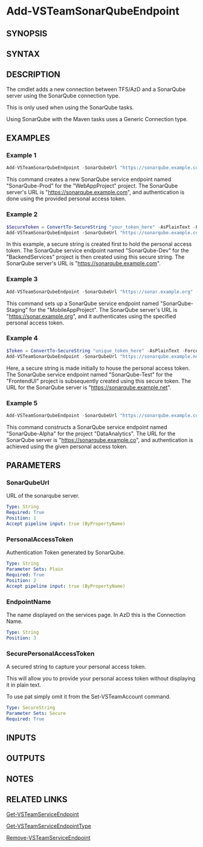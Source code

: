 <!-- #include "./common/header.md" -->

# Add-VSTeamSonarQubeEndpoint

## SYNOPSIS

<!-- #include "./synopsis/Add-VSTeamSonarQubeEndpoint.md" -->

## SYNTAX

## DESCRIPTION

The cmdlet adds a new connection between TFS/AzD and a SonarQube server using the SonarQube connection type.

This is only used when using the SonarQube tasks.

Using SonarQube with the Maven tasks uses a Generic Connection type.

## EXAMPLES

### Example 1

```powershell
Add-VSTeamSonarQubeEndpoint -SonarQubeUrl "https://sonarqube.example.com" -PersonalAccessToken "your_token_here" -EndpointName "SonarQube-Prod" -ProjectName "WebAppProject"
```

This command creates a new SonarQube service endpoint named "SonarQube-Prod" for the "WebAppProject" project. The SonarQube server's URL is "https://sonarqube.example.com", and authentication is done using the provided personal access token.

### Example 2

```powershell
$SecureToken = ConvertTo-SecureString "your_token_here" -AsPlainText -Force
Add-VSTeamSonarQubeEndpoint -SonarQubeUrl "https://sonarqube.example.com" -SecurePersonalAccessToken $SecureToken -EndpointName "SonarQube-Dev" -ProjectName "BackendServices"
```

In this example, a secure string is created first to hold the personal access token. The SonarQube service endpoint named "SonarQube-Dev" for the "BackendServices" project is then created using this secure string. The SonarQube server's URL is "https://sonarqube.example.com".

### Example 3

```powershell
Add-VSTeamSonarQubeEndpoint -SonarQubeUrl "https://sonar.example.org" -PersonalAccessToken "another_token_here" -EndpointName "SonarQube-Staging" -ProjectName "MobileAppProject"
```

This command sets up a SonarQube service endpoint named "SonarQube-Staging" for the "MobileAppProject". The SonarQube server's URL is "https://sonar.example.org", and it authenticates using the specified personal access token.

### Example 4

```powershell
$Token = ConvertTo-SecureString "unique_token_here" -AsPlainText -Force
Add-VSTeamSonarQubeEndpoint -SonarQubeUrl "https://sonarqube.example.net" -SecurePersonalAccessToken $Token -EndpointName "SonarQube-Test" -ProjectName "FrontendUI"
```

Here, a secure string is made initially to house the personal access token. The SonarQube service endpoint named "SonarQube-Test" for the "FrontendUI" project is subsequently created using this secure token. The URL for the SonarQube server is "https://sonarqube.example.net".

### Example 5

```powershell
Add-VSTeamSonarQubeEndpoint -SonarQubeUrl "https://sonarqube.example.co" -PersonalAccessToken "different_token_here" -EndpointName "SonarQube-Alpha" -ProjectName "DataAnalytics"
```

This command constructs a SonarQube service endpoint named "SonarQube-Alpha" for the project "DataAnalytics". The URL for the SonarQube server is "https://sonarqube.example.co", and authentication is achieved using the given personal access token.

## PARAMETERS

### SonarQubeUrl

URL of the sonarqube server.

```yaml
Type: String
Required: True
Position: 1
Accept pipeline input: true (ByPropertyName)
```

### PersonalAccessToken

Authentication Token generated by SonarQube.

```yaml
Type: String
Parameter Sets: Plain
Required: True
Position: 2
Accept pipeline input: true (ByPropertyName)
```

### EndpointName

The name displayed on the services page.
In AzD this is the Connection Name.

```yaml
Type: String
Position: 3
```

### SecurePersonalAccessToken

A secured string to capture your personal access token.

This will allow you to provide your personal access token without displaying it in plain text.

To use pat simply omit it from the Set-VSTeamAccount command.

```yaml
Type: SecureString
Parameter Sets: Secure
Required: True
```

<!-- #include "./params/projectName.md" -->

## INPUTS

## OUTPUTS

## NOTES

<!-- #include "./common/prerequisites.md" -->

## RELATED LINKS



[Get-VSTeamServiceEndpoint](Get-VSTeamServiceEndpoint.md)

[Get-VSTeamServiceEndpointType](Get-VSTeamServiceEndpointType.md)

[Remove-VSTeamServiceEndpoint](Remove-VSTeamServiceEndpoint.md)
